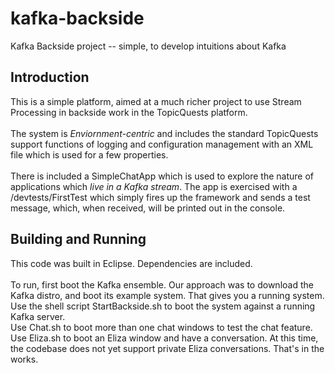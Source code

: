 # kafka-backside
Kafka Backside project -- simple, to develop intuitions about Kafka

## Introduction ##
This is a simple platform, aimed at a much richer project to use  Stream Processing in backside work in the TopicQuests platform.<br/><br/>
The system is *Enviornment-centric* and includes the standard TopicQuests support functions of logging and configuration management with an XML file which is used for a few properties.<br/><br/>
There is included a SimpleChatApp which is used to explore the nature of applications which *live in a Kafka stream*. The app is exercised with a /devtests/FirstTest which simply fires up the framework and sends a test message, which, when received, will be printed out in the console.
## Building and Running ##
This code was built in Eclipse. Dependencies are included.<br/><br/>
To run, first boot the Kafka ensemble. Our approach was to download the Kafka distro, and boot its example system. That gives you a running system.<br/>
Use the shell script StartBackside.sh to boot the system against a running Kafka server.<br/>
Use Chat.sh to boot more than one chat windows to test the chat feature.<br/>
Use Eliza.sh to boot an Eliza window and have a conversation. At this time, the codebase does not yet support private Eliza conversations. That's in the works.